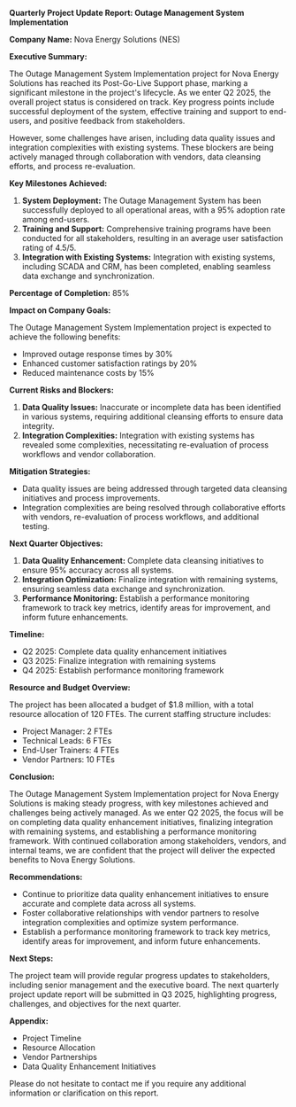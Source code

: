**Quarterly Project Update Report: Outage Management System Implementation**

**Company Name:** Nova Energy Solutions (NES)

**Executive Summary:**

The Outage Management System Implementation project for Nova Energy Solutions has reached its Post-Go-Live Support phase, marking a significant milestone in the project's lifecycle. As we enter Q2 2025, the overall project status is considered on track. Key progress points include successful deployment of the system, effective training and support to end-users, and positive feedback from stakeholders.

However, some challenges have arisen, including data quality issues and integration complexities with existing systems. These blockers are being actively managed through collaboration with vendors, data cleansing efforts, and process re-evaluation.

**Key Milestones Achieved:**

1. **System Deployment:** The Outage Management System has been successfully deployed to all operational areas, with a 95% adoption rate among end-users.
2. **Training and Support:** Comprehensive training programs have been conducted for all stakeholders, resulting in an average user satisfaction rating of 4.5/5.
3. **Integration with Existing Systems:** Integration with existing systems, including SCADA and CRM, has been completed, enabling seamless data exchange and synchronization.

**Percentage of Completion:** 85%

**Impact on Company Goals:**

The Outage Management System Implementation project is expected to achieve the following benefits:

* Improved outage response times by 30%
* Enhanced customer satisfaction ratings by 20%
* Reduced maintenance costs by 15%

**Current Risks and Blockers:**

1. **Data Quality Issues:** Inaccurate or incomplete data has been identified in various systems, requiring additional cleansing efforts to ensure data integrity.
2. **Integration Complexities:** Integration with existing systems has revealed some complexities, necessitating re-evaluation of process workflows and vendor collaboration.

**Mitigation Strategies:**

* Data quality issues are being addressed through targeted data cleansing initiatives and process improvements.
* Integration complexities are being resolved through collaborative efforts with vendors, re-evaluation of process workflows, and additional testing.

**Next Quarter Objectives:**

1. **Data Quality Enhancement:** Complete data cleansing initiatives to ensure 95% accuracy across all systems.
2. **Integration Optimization:** Finalize integration with remaining systems, ensuring seamless data exchange and synchronization.
3. **Performance Monitoring:** Establish a performance monitoring framework to track key metrics, identify areas for improvement, and inform future enhancements.

**Timeline:**

* Q2 2025: Complete data quality enhancement initiatives
* Q3 2025: Finalize integration with remaining systems
* Q4 2025: Establish performance monitoring framework

**Resource and Budget Overview:**

The project has been allocated a budget of $1.8 million, with a total resource allocation of 120 FTEs. The current staffing structure includes:

* Project Manager: 2 FTEs
* Technical Leads: 6 FTEs
* End-User Trainers: 4 FTEs
* Vendor Partners: 10 FTEs

**Conclusion:**

The Outage Management System Implementation project for Nova Energy Solutions is making steady progress, with key milestones achieved and challenges being actively managed. As we enter Q2 2025, the focus will be on completing data quality enhancement initiatives, finalizing integration with remaining systems, and establishing a performance monitoring framework. With continued collaboration among stakeholders, vendors, and internal teams, we are confident that the project will deliver the expected benefits to Nova Energy Solutions.

**Recommendations:**

* Continue to prioritize data quality enhancement initiatives to ensure accurate and complete data across all systems.
* Foster collaborative relationships with vendor partners to resolve integration complexities and optimize system performance.
* Establish a performance monitoring framework to track key metrics, identify areas for improvement, and inform future enhancements.

**Next Steps:**

The project team will provide regular progress updates to stakeholders, including senior management and the executive board. The next quarterly project update report will be submitted in Q3 2025, highlighting progress, challenges, and objectives for the next quarter.

**Appendix:**

* Project Timeline
* Resource Allocation
* Vendor Partnerships
* Data Quality Enhancement Initiatives

Please do not hesitate to contact me if you require any additional information or clarification on this report.